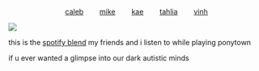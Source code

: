
        [caleb](https://github.com/zombehattack)   [mike](https://github.com/mkeitstop)   [kae](https://github.com/ryutsushi)   [tahlia](https://github.com/FIeshwater)   [vinh](https://github.com/skincarver) 

   ![](https://files.catbox.moe/dzsirv.webp)


this is the [spotify blend](https://open.spotify.com/playlist/37i9dQZF1EJu0ZxyY3Ybtu?si=bbiVM8PfS0-S9QLf1F-Qug) my friends and i listen to while playing ponytown 

if u ever wanted a glimpse into our dark autistic minds 
